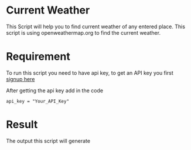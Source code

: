 # Current Weather

This Script will help you to find current weather of any entered place.
This script is using openweathermap.org to find the current weather.

# Requirement

To run this script you need to have api key, to get an API key you first [signup here](https://home.openweathermap.org/api_keys)

After getting the api key add in the code

```
api_key = "Your_API_Key"
```

# Result

The output this script will generate
